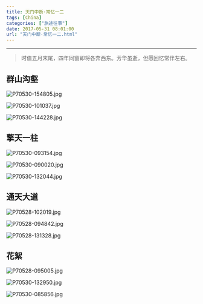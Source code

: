 ```yaml
---
title: 天门中断·常忆一二
tags: [China]
categories: ["旅途往事"]
date: 2017-05-31 08:01:00
url: "天门中断·常忆一二.html"
---
```


* * *

> 时值五月末尾，四年同窗即将各奔西东。芳华虽逝，但愿回忆常伴左右。

## 群山沟壑

![P70530-154805.jpg](http://blog.dahouzi.cn/blog/picture/P70530-154805.jpg?imageView/2/w/800)

![P70530-101037.jpg](http://blog.dahouzi.cn/blog/picture/P70530-101037.jpg?imageView/2/w/800)

![P70530-144228.jpg](http://blog.dahouzi.cn/blog/picture/P70530-144228.jpg?imageView/2/w/800)

## 擎天一柱

![P70530-093154.jpg](http://blog.dahouzi.cn/blog/picture/P70530-093154.jpg?imageView/2/w/800)

![P70530-090020.jpg](http://blog.dahouzi.cn/blog/picture/P70530-090020.jpg?imageView/2/w/800)

![P70530-132044.jpg](http://blog.dahouzi.cn/blog/picture/P70530-132044.jpg?imageView/2/w/800)

## 通天大道

![P70528-102019.jpg](http://blog.dahouzi.cn/blog/picture/P70528-102019.jpg?imageView/2/w/800)

![P70528-094842.jpg](http://blog.dahouzi.cn/blog/picture/P70528-094842.jpg?imageView/2/w/800)

![P70528-131328.jpg](http://blog.dahouzi.cn/blog/picture/P70528-131328.jpg?imageView/2/w/800)

## 花絮

![P70528-095005.jpg](http://blog.dahouzi.cn/blog/picture/P70528-095005.jpg?imageView/2/w/800)

![P70530-132950.jpg](http://blog.dahouzi.cn/blog/picture/P70530-132950.jpg?imageView/2/w/800)

![P70530-085856.jpg](http://blog.dahouzi.cn/blog/picture/P70530-085856.jpg?imageView/2/w/800)